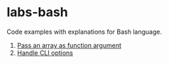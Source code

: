 # labs-bash

Code examples with explanations for Bash language.

1. [Pass an array as function argument](pass-array-as-func-arg)
1. [Handle CLI options](cli-opts)